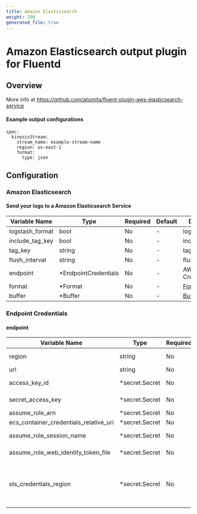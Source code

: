 ```yaml
---
title: Amazon Elasticsearch
weight: 200
generated_file: true
---
```


# Amazon Elasticsearch output plugin for Fluentd
## Overview
  More info at https://github.com/atomita/fluent-plugin-aws-elasticsearch-service

 #### Example output configurations
 ```
 spec:
   kinesisStream:
     stream_name: example-stream-name
     region: us-east-1
     format:
       type: json
 ```

## Configuration
### Amazon Elasticsearch
#### Send your logs to a Amazon Elasticsearch Service

| Variable Name | Type | Required | Default | Description |
|---|---|---|---|---|
| logstash_format | bool | No | - | logstash_format<br> |
| include_tag_key | bool | No | - | include_tag_key<br> |
| tag_key | string | No | - | tag_key<br> |
| flush_interval | string | No | - | flush_interval<br> |
| endpoint | *EndpointCredentials | No | - | AWS Endpoint Credentials<br> |
| format | *Format | No | - | [Format](../format/)<br> |
| buffer | *Buffer | No | - | [Buffer](../buffer/)<br> |
### Endpoint Credentials
#### endpoint

| Variable Name | Type | Required | Default | Description |
|---|---|---|---|---|
| region | string | No | - | AWS region. It should be in form like us-east-1, us-west-2. Default nil, which means try to find from environment variable AWS_REGION.<br> |
| url | string | No | - | AWS connection url.<br> |
| access_key_id | *secret.Secret | No | - | AWS access key id. This parameter is required when your agent is not running on EC2 instance with an IAM Role.<br> |
| secret_access_key | *secret.Secret | No | - | AWS secret key. This parameter is required when your agent is not running on EC2 instance with an IAM Role.<br> |
| assume_role_arn | *secret.Secret | No | - | Typically, you can use AssumeRole for cross-account access or federation.<br> |
| ecs_container_credentials_relative_uri | *secret.Secret | No | - | Set with AWS_CONTAINER_CREDENTIALS_RELATIVE_URI environment variable value<br> |
| assume_role_session_name | *secret.Secret | No | - | AssumeRoleWithWebIdentity https://docs.aws.amazon.com/STS/latest/APIReference/API_AssumeRoleWithWebIdentity.html<br> |
| assume_role_web_identity_token_file | *secret.Secret | No | - | AssumeRoleWithWebIdentity https://docs.aws.amazon.com/STS/latest/APIReference/API_AssumeRoleWithWebIdentity.html<br> |
| sts_credentials_region | *secret.Secret | No | - | By default, the AWS Security Token Service (AWS STS) is available as a global service, and all AWS STS requests go to a single endpoint at https://sts.amazonaws.com. AWS recommends using Regional AWS STS endpoints instead of the global endpoint to reduce latency, build in redundancy, and increase session token validity. https://docs.aws.amazon.com/IAM/latest/UserGuide/id_credentials_temp_enable-regions.html<br> |
